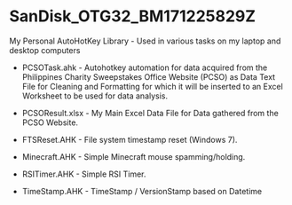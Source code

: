 # SanDisk_OTG32_BM171225829Z
My Personal AutoHotKey Library - Used in various tasks on my laptop and desktop computers

- PCSOTask.ahk - Autohotkey automation for data acquired from the Philippines Charity Sweepstakes Office Website (PCSO) as Data Text File for Cleaning and Formatting for which it will be inserted to an Excel Worksheet to be used for data analysis.

- PCSOResult.xlsx - My Main Excel Data File for Data gathered from the PCSO Website.

- FTSReset.AHK - File system timestamp reset (Windows 7).

- Minecraft.AHK - Simple Minecraft mouse spamming/holding.

- RSITimer.AHK - Simple RSI Timer.

- TimeStamp.AHK - TimeStamp / VersionStamp based on Datetime
